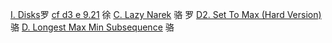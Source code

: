[I. Disks](https://codeforces.com/contest/1949/problem/I)罗
[cf d3 e 9.21](https://codeforces.com/contest/2014/problem/E) 徐
[C. Lazy Narek](https://codeforces.com/contest/2005/problem/C) 骆 罗
[D2. Set To Max (Hard Version)](https://codeforces.com/contest/1904/problem/D2) 骆
[D. Longest Max Min Subsequence](https://codeforces.com/contest/2001/problem/D) 骆
